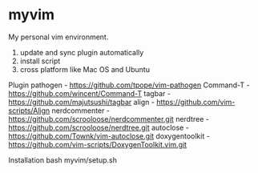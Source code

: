myvim
=====

My personal vim environment.

1. update and sync plugin automatically
2. install script
3. cross platform like Mac OS and Ubuntu

Plugin
pathogen          - https://github.com/tpope/vim-pathogen
Command-T         - https://github.com/wincent/Command-T
tagbar            - https://github.com/majutsushi/tagbar
align             - https://github.com/vim-scripts/Align
nerdcommenter     - https://github.com/scrooloose/nerdcommenter.git
nerdtree          - https://github.com/scrooloose/nerdtree.git
autoclose         - https://github.com/Townk/vim-autoclose.git
doxygentoolkit    - https://github.com/vim-scripts/DoxygenToolkit.vim.git

Installation
bash myvim/setup.sh
